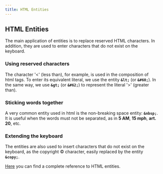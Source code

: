 ```yaml
---
title: HTML Entities
---
```

## HTML Entities

The main application of entities is to replace reserved HTML characters. In addition, they are used to enter characters that do not exist on the keyboard.

### Using reserved characters

The character '<' (less than), for example, is used in the composition of html tags. To enter its equivalent literal, we use the entity **`&lt;`** (or **`&#60;`**). In the same way, we use **`&gt;`** (or **`&#62;`**) to represent the literal '>' (greater than).

### Sticking words together

A very common entity used in html is the non-breaking space entity: **`&nbsp;`**. It is useful when the words must not be separated, as in **5 AM**, **15 mph**, **art. 20**, etc.

### Extending the keyboard

The entities are also used to insert characters that do not exist on the keyboard, as the copyright © character, easily replaced by the entity **`&copy;`**.

[Here](https://dev.w3.org/html5/html-author/charref) you can find a complete reference to HTML entities.
